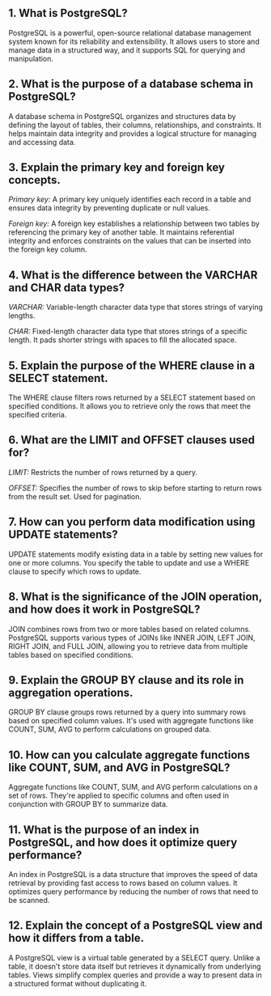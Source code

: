 ## 1. What is PostgreSQL?

PostgreSQL is a powerful, open-source relational database management system known for its reliability and extensibility. It allows users to store and manage data in a structured way, and it supports SQL for querying and manipulation.

## 2. What is the purpose of a database schema in PostgreSQL?

A database schema in PostgreSQL organizes and structures data by defining the layout of tables, their columns, relationships, and constraints. It helps maintain data integrity and provides a logical structure for managing and accessing data.

## 3. Explain the primary key and foreign key concepts.

_Primary key:_ A primary key uniquely identifies each record in a table and ensures data integrity by preventing duplicate or null values.

_Foreign key:_ A foreign key establishes a relationship between two tables by referencing the primary key of another table. It maintains referential integrity and enforces constraints on the values that can be inserted into the foreign key column.

## 4. What is the difference between the VARCHAR and CHAR data types?

_VARCHAR:_ Variable-length character data type that stores strings of varying lengths.

_CHAR:_ Fixed-length character data type that stores strings of a specific length. It pads shorter strings with spaces to fill the allocated space.

## 5. Explain the purpose of the WHERE clause in a SELECT statement.

The WHERE clause filters rows returned by a SELECT statement based on specified conditions. It allows you to retrieve only the rows that meet the specified criteria.

## 6. What are the LIMIT and OFFSET clauses used for?

_LIMIT:_ Restricts the number of rows returned by a query.

_OFFSET:_ Specifies the number of rows to skip before starting to return rows from the result set. Used for pagination.

## 7. How can you perform data modification using UPDATE statements?

UPDATE statements modify existing data in a table by setting new values for one or more columns. You specify the table to update and use a WHERE clause to specify which rows to update.

## 8. What is the significance of the JOIN operation, and how does it work in PostgreSQL?

JOIN combines rows from two or more tables based on related columns. PostgreSQL supports various types of JOINs like INNER JOIN, LEFT JOIN, RIGHT JOIN, and FULL JOIN, allowing you to retrieve data from multiple tables based on specified conditions.

## 9. Explain the GROUP BY clause and its role in aggregation operations.

GROUP BY clause groups rows returned by a query into summary rows based on specified column values. It's used with aggregate functions like COUNT, SUM, AVG to perform calculations on grouped data.

## 10. How can you calculate aggregate functions like COUNT, SUM, and AVG in PostgreSQL?

Aggregate functions like COUNT, SUM, and AVG perform calculations on a set of rows. They're applied to specific columns and often used in conjunction with GROUP BY to summarize data.

## 11. What is the purpose of an index in PostgreSQL, and how does it optimize query performance?

An index in PostgreSQL is a data structure that improves the speed of data retrieval by providing fast access to rows based on column values. It optimizes query performance by reducing the number of rows that need to be scanned.

## 12. Explain the concept of a PostgreSQL view and how it differs from a table.

A PostgreSQL view is a virtual table generated by a SELECT query. Unlike a table, it doesn't store data itself but retrieves it dynamically from underlying tables. Views simplify complex queries and provide a way to present data in a structured format without duplicating it.
